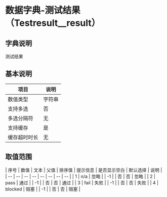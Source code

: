# 数据字典-测试结果（Testresult__result）
## 字典说明
测试结果

## 基本说明
| 项目 | 说明 |
| -- | -- |
| 数值类型 | 字符串 |
| 支持多选 | 否 |
| 多选分隔符 | 无 |
| 支持缓存 | 是 |
| 缓存超时时长 | 无 |

## 取值范围
| 序号 | 数值 | 文本 | 父值 | 排序值 | 提示信息 | 是否显示空白 | 默认选择 | 说明 |
| -- | -- | -- | -- | -- | -- | -- | -- |
| 1 | n/a | 忽略 |  | -1 |  | 否 | 否 | 忽略 |
| 2 | pass | 通过 |  | -1 |  | 否 | 否 | 通过 |
| 3 | fail | 失败 |  | -1 |  | 否 | 否 | 失败 |
| 4 | blocked | 阻塞 |  | -1 |  | 否 | 否 | 阻塞 |

